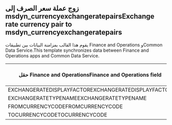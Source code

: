 ## <a name="exchange-rate-currency-pair-to-msdyn_currencyexchangeratepairs"></a><span data-ttu-id="109ea-101">زوج عملة سعر الصرف إلى msdyn_currencyexchangeratepairs</span><span class="sxs-lookup"><span data-stu-id="109ea-101">Exchange rate currency pair to msdyn_currencyexchangeratepairs</span></span>

<span data-ttu-id="109ea-102">يقوم هذا القالب بمزامنة البيانات بين تطبيقات Finance and Operations وCommon Data Service.</span><span class="sxs-lookup"><span data-stu-id="109ea-102">This template synchronizes data between Finance and Operations apps and Common Data Service.</span></span>

<span data-ttu-id="109ea-103">حقل Finance and Operations</span><span class="sxs-lookup"><span data-stu-id="109ea-103">Finance and Operations field</span></span> | <span data-ttu-id="109ea-104">نوع التعيين</span><span class="sxs-lookup"><span data-stu-id="109ea-104">Map type</span></span> | <span data-ttu-id="109ea-105">حقل Dynamics 365 الآخر</span><span class="sxs-lookup"><span data-stu-id="109ea-105">Other Dynamics 365 field</span></span> | <span data-ttu-id="109ea-106">القيمة الافتراضية</span><span class="sxs-lookup"><span data-stu-id="109ea-106">Default value</span></span>
---|---|---|---
<span data-ttu-id="109ea-107">EXCHANGERATEDISPLAYFACTOR</span><span class="sxs-lookup"><span data-stu-id="109ea-107">EXCHANGERATEDISPLAYFACTOR</span></span> | >< | <span data-ttu-id="109ea-108">msdyn_displayfactor</span><span class="sxs-lookup"><span data-stu-id="109ea-108">msdyn_displayfactor</span></span> | 
<span data-ttu-id="109ea-109">EXCHANGERATETYPENAME</span><span class="sxs-lookup"><span data-stu-id="109ea-109">EXCHANGERATETYPENAME</span></span> | = | <span data-ttu-id="109ea-110">msdyn_currencyexchangeratetypeid.msdyn_name</span><span class="sxs-lookup"><span data-stu-id="109ea-110">msdyn_currencyexchangeratetypeid.msdyn_name</span></span> | 
<span data-ttu-id="109ea-111">FROMCURRENCYCODE</span><span class="sxs-lookup"><span data-stu-id="109ea-111">FROMCURRENCYCODE</span></span> | = | <span data-ttu-id="109ea-112">msdyn_fromtransactioncurrencyid.isocurrencycode</span><span class="sxs-lookup"><span data-stu-id="109ea-112">msdyn_fromtransactioncurrencyid.isocurrencycode</span></span> | 
<span data-ttu-id="109ea-113">TOCURRENCYCODE</span><span class="sxs-lookup"><span data-stu-id="109ea-113">TOCURRENCYCODE</span></span> | = | <span data-ttu-id="109ea-114">msdyn_totransactioncurrencyid.isocurrencycode</span><span class="sxs-lookup"><span data-stu-id="109ea-114">msdyn_totransactioncurrencyid.isocurrencycode</span></span> | 
